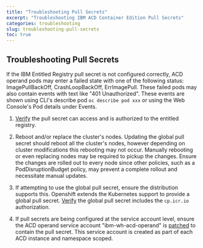 ```yaml
---
title: "Troubleshooting Pull Secrets"
excerpt: "Troubleshooting IBM ACD Container Edition Pull Secrets"
categories: troubleshooting
slug: troubleshooting-pull-secrets
toc: true
---
```


## Troubleshooting Pull Secrets

If the IBM Entitled Registry pull secret is not configured correctly, ACD operand pods may enter a failed state with one of the following status: ImagePullBackOff, CrashLoopBackOff, ErrImagePull. These failed pods may also contain events with text like "401 Unauthorized". These events are shown using CLI's describe pod ```oc describe pod xxx``` or using the Web Console's Pod details under Events.

1. [Verify](/installing/installing/#verifying-ibm-entitled-registry-access) the pull secret can access and is authorized to the entitled registry.

1. Reboot and/or replace the cluster's nodes. Updating the global pull secret should reboot all the cluster's nodes, however depending on cluster modifications this rebooting may not occur. Manually rebooting or even replacing nodes may be required to pickup the changes. Ensure the changes are rolled out to every node since other policies, such as a PodDisruptionBudget policy, may prevent a complete rollout and necessitate manual updates.

1. If attempting to use the global pull secret, ensure the distribution supports this. Openshift extends the Kubernetes support to provide a global pull secret. [Verify](/installing/installing/#ibm-entitled-registry-pull-secret) the global pull secret includes the `cp.icr.io` authorization.

1. If pull secrets are being configured at the service account level, ensure the ACD operand service account "ibm-wh-acd-operand" is [patched](/installing/installing/#ibm-entitled-registry-pull-secret) to contain the pull secret. This service account is created as part of each ACD instance and namespace scoped.

